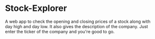 # Stock-Explorer
A web app to check the opening and closing prices of a stock along with day high and day low. It also gives the description of the company. Just enter the ticker of the company and you're good to go.
